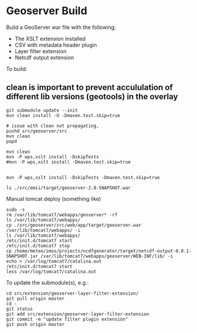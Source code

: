 Geoserver Build
===============

Build a GeoServer war file with the following;

* The XSLT extension installed
* CSV with metadata header plugin
* Layer filter extension
* Netcdf output extension

To build:

## clean is important to prevent accululation of different lib versions (geotools) in the overlay

```
git submodule update --init
mvn clean install -U -Dmaven.test.skip=true

# issue with clean not propagating,
pushd src/geoserver/src
mvn clean
popd

mvn clean
mvn -P wps,xslt install -DskipTests
#mvn -P wps,xslt install -Dmaven.test.skip=true


mvn -P wps,xslt install -DskipTests -Dmaven.test.skip=true

ls ./src/emii/target/geoserver-2.8-SNAPSHOT.war

```

Manual tomcat deploy (something like)
```
sudo -s
rm /var/lib/tomcat7/webapps/geoserver* -rf
ls /var/lib/tomcat7/webapps/
cp ./src/geoserver/src/web/app/target/geoserver.war  /var/lib/tomcat7/webapps/ -i
ls /var/lib/tomcat7/webapps/
/etc/init.d/tomcat7 start
/etc/init.d/tomcat7 stop
cp /home/meteo/imos/projects/ncdfgenerator/target/netcdf-output-0.0.1-SNAPSHOT.jar /var/lib/tomcat7/webapps/geoserver/WEB-INF/lib/ -i
echo > /var/log/tomcat7/catalina.out
/etc/init.d/tomcat7 start
less /var/log/tomcat7/catalina.out

```

To update the submodule(s), e.g.:

```
cd src/extension/geoserver-layer-filter-extension/
git pull origin master
cd -
git status
git add src/extension/geoserver-layer-filter-extension
git commit -m "update filter plugin extension"
git push origin master
```
